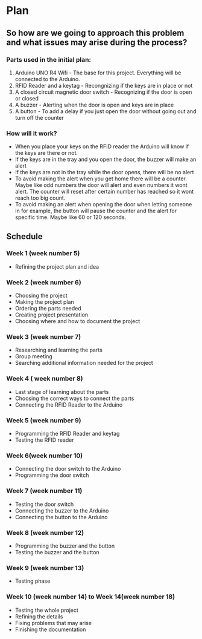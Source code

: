 # Plan

## So how are we going to approach this problem and what issues may arise during the process?

### Parts used in the initial plan:
1. Arduino UNO R4 Wifi - The base for this project. Everything will be connected to the Arduino.
2. RFID Reader and a keytag - Recongnizing if the keys are in place or not
3. A closed circuit magnetic door switch - Recognizing if the door is open or closed
4. A buzzer - Alerting when the door is open and keys are in place
5. A button - To add a delay if you just open the door without going out and turn off the counter

### How will it work?
- When you place your keys on the RFID reader the Arduino will know if the keys are there or not.
- If the keys are in the tray and you open the door, the buzzer will make an alert
- If the keys are not in the tray while the door opens, there will be no alert
- To avoid making the alert when you get home there will be a counter. Maybe like odd numbers the door will alert and even numbers it wont alert. The counter will reset after certain number has reached so it wont reach too big count.
- To avoid making an alert when opening the door when letting someone in for example, the button will pause the counter and the alert for specific time. Maybe like 60 or 120 seconds. 

## Schedule

### Week 1 (week number 5)
- Refining the project plan and idea
### Week 2 (week number 6)
- Choosing the project
- Making the project plan
- Ordering the parts needed
- Creating project presentation
- Choosing where and how to document the project
### Week 3 (week number 7)
- Researching and learning the parts
- Group meeting
- Searching additional information needed for the project
### Week 4 ( week number 8)
- Last stage of learning about the parts
- Choosing the correct ways to connect the parts
- Connecting the RFID Reader to the Arduino
### Week 5 (week number 9)
- Programming the RFID Reader and keytag
- Testing the RFID reader
### Week 6(week number 10)
- Connecting the door switch to the Arduino
- Programming the door switch
### Week 7 (week number 11)
- Testing the door switch
- Connecting the buzzer to the Arduino
- Connecting the button to the Arduino
### Week 8 (week number 12)
- Programming the buzzer and the button
- Testing the buzzer and the button
### Week 9 (week number 13)
- Testing phase
### Week 10 (week number 14) to Week 14(week number 18)
- Testing the whole project
- Refining the details
- Fixing problems that may arise
- Finishing the documentation

